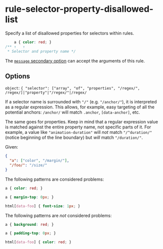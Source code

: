 # rule-selector-property-disallowed-list

Specify a list of disallowed properties for selectors within rules.

<!-- prettier-ignore -->
```css
    a { color: red; }
/** ↑   ↑
 * Selector and property name */
```

The [`message` secondary option](https://github.com/stylelint/stylelint/tree/15.10.1/docs/user-guide/configure.md#message) can accept the arguments of this rule.

## Options

`object`: `{ "selector": ["array", "of", "properties", "/regex/", /regex/]|"property"|"/regex/"|/regex/`

If a selector name is surrounded with `"/"` (e.g. `"/anchor/"`), it is interpreted as a regular expression. This allows, for example, easy targeting of all the potential anchors: `/anchor/` will match `.anchor`, `[data-anchor]`, etc.

The same goes for properties. Keep in mind that a regular expression value is matched against the entire property name, not specific parts of it. For example, a value like `"animation-duration"` will _not_ match `"/^duration/"` (notice beginning of the line boundary) but _will_ match `"/duration/"`.

Given:

```json
{
  "a": ["color", "/margin/"],
  "/foo/": "/size/"
}
```

The following patterns are considered problems:

<!-- prettier-ignore -->
```css
a { color: red; }
```

<!-- prettier-ignore -->
```css
a { margin-top: 0px; }
```

<!-- prettier-ignore -->
```css
html[data-foo] { font-size: 1px; }
```

The following patterns are _not_ considered problems:

<!-- prettier-ignore -->
```css
a { background: red; }
```

<!-- prettier-ignore -->
```css
a { padding-top: 0px; }
```

<!-- prettier-ignore -->
```css
html[data-foo] { color: red; }
```
